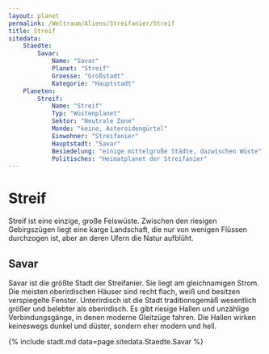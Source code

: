 ```yaml
---
layout: planet
permalink: /Weltraum/Aliens/Streifanier/Streif
title: Streif
sitedata:
    Staedte:
        Savar:
            Name: "Savar"
            Planet: "Streif"
            Groesse: "Großstadt"
            Kategorie: "Hauptstadt"
    Planeten:
        Streif:
            Name: "Streif"
            Typ: "Wüstenplanet"
            Sektor: "Neutrale Zone"
            Monde: "keine, Asteroidengürtel"
            Einwohner: "Streifanier"
            Hauptstadt: "Savar"
            Besiedelung: "einige mittelgroße Städte, dazwischen Wüste"
            Politisches: "Heimatplanet der Streifanier"
---
```


# Streif

Streif ist eine einzige, große Felswüste. Zwischen den riesigen Gebirgszügen liegt eine karge Landschaft, die nur von wenigen Flüssen durchzogen ist, aber an deren Ufern die Natur aufblüht.

## Savar

Savar ist die größte Stadt der Streifanier. Sie liegt am gleichnamigen Strom. Die meisten oberirdischen Häuser sind recht flach, weiß und besitzen verspiegelte Fenster. Unterirdisch ist die Stadt traditionsgemäß wesentlich größer und belebter als oberirdisch. Es gibt riesige Hallen und unzählige Verbindungsgänge, in denen moderne Gleitzüge fahren. Die Hallen wirken keineswegs dunkel und düster, sondern eher modern und hell.

{% include stadt.md data=page.sitedata.Staedte.Savar %}
